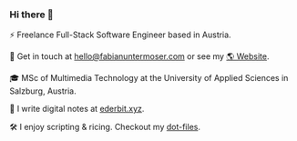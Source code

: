 ### Hi there 👋

⚡ Freelance Full-Stack Software Engineer based in Austria.

💬 Get in touch at <a href="mailto:hello@fabianuntermoser.com">hello@fabianuntermoser.com</a> or see my [🌎 Website](https://fabianuntermoser.com/).

🎓 MSc of Multimedia Technology at the University of Applied Sciences in Salzburg, Austria.

📝 I write digital notes at [ederbit.xyz](https://www.ederbit.xyz/).

🛠️ I enjoy scripting & ricing. Checkout my [dot-files](https://gitlab.com/FabianUntermoser/dot-files).

<!--

- 🔭 I’m currently working on ...
- 🌱 I’m currently learning ...
- 👯 I’m looking to collaborate on ...
- 🤔 I’m looking for help with ...
- 💬 Ask me about ...
- 📫 How to reach me: ...
- 😄 Pronouns: ...
- ⚡ Fun fact: ...
-->
